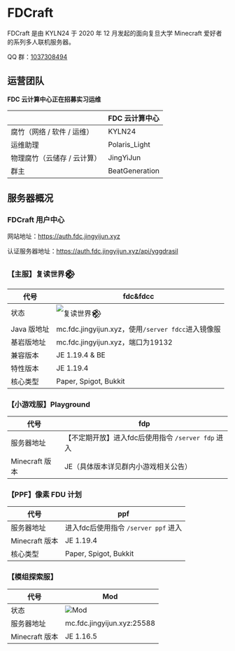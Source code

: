 # FDCraft

FDCraft 是由 KYLN24 于 2020 年 12 月发起的面向复旦大学 Minecraft 爱好者的系列多人联机服务器。

QQ 群：[1037308494](https://qm.qq.com/cgi-bin/qm/qr?k=5UByHLWaGmk0sAgFSGGYx78F_zgiArVk&jump_from=webapi)

## 运营团队

**FDC 云计算中心正在招募实习运维**

|                             | FDC 云计算中心 |
| --------------------------- | -------------- |
| 腐竹（网络 / 软件 / 运维）  | KYLN24 |
| 运维助理                  | Polaris_Light    |
| 物理腐竹（云储存 / 云计算）  | JingYiJun       |
| 群主                     | BeatGeneration |

## 服务器概况

### FDCraft 用户中心

网站地址：https://auth.fdc.jingyijun.xyz

认证服务器地址：https://auth.fdc.jingyijun.xyz/api/yggdrasil

### 【主服】复读世界𒆙

| 代号        | fdc&fdcc                                                     |
| ----------- | ------------------------------------------------------------ |
| 状态        | ![复读世界𒆙](https://minecraftlist.com/servers/mc.fdc.jingyijun.xyz/banner.svg) |
| Java 版地址 | mc.fdc.jingyijun.xyz，使用`/server fdcc`进入镜像服           |
| 基岩版地址  | mc.fdc.jingyijun.xyz，端口为19132                            |
| 兼容版本    | JE 1.19.4 & BE                                               |
| 特性版本    | JE 1.19.4                                                    |
| 核心类型    | Paper, Spigot, Bukkit                                        |

### 【小游戏服】Playground

| 代号           | fdp                                                                               |
| -------------- | --------------------------------------------------------------------------------- |
| 服务器地址     | 【不定期开放】进入fdc后使用指令 `/server fdp` 进入                                      |
| Minecraft 版本 | JE（具体版本详见群内小游戏相关公告）                                                    |

### 【PPF】像素 FDU 计划

| 代号           | ppf                                                                               |
| -------------- | --------------------------------------------------------------------------------- |
| 服务器地址     | 进入fdc后使用指令 `/server ppf` 进入                                                  |
| Minecraft 版本 | JE 1.19.4                                                                     |
| 核心类型    | Paper, Spigot, Bukkit                                                                 |

### 【模组探索服】

| 代号           | Mod                                                                               |
| -------------- | ---------------------------------------------------------------------------------|
| 状态           | ![Mod](https://minecraftlist.com/servers/mc.fdc.jingyijun.xyz:25588/banner.svg)   |
| 服务器地址     |  mc.fdc.jingyijun.xyz:25588                                                        |
| Minecraft 版本 | JE 1.16.5                                                                         |